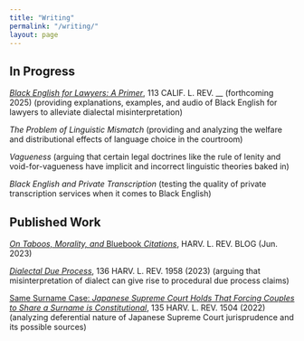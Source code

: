 ```yaml
---
title: "Writing"
permalink: "/writing/"
layout: page
---
```


## In Progress
[_Black English for Lawyers: A Primer_](https://papers.ssrn.com/sol3/papers.cfm?abstract_id=4556233), 113 CALIF. L. REV. __ (forthcoming 2025)  (providing explanations, examples, and audio of Black English for lawyers to alleviate dialectal misinterpretation)

_The Problem of Linguistic Mismatch_ (providing and analyzing the welfare and distributional effects of language choice in the courtroom)

_Vagueness_ (arguing that certain legal doctrines like the rule of lenity and void-for-vagueness have implicit and incorrect linguistic theories baked in)

_Black English and Private Transcription_ (testing the quality of private transcription services when it comes to Black English)


## Published Work
[_On Taboos, Morality, and_ Bluebook _Citations_](https://harvardlawreview.org/blog/2023/06/on-taboos-morality-and-bluebook-citations/), HARV. L. REV. BLOG (Jun. 2023)

[_Dialectal Due Process_](https://harvardlawreview.org/print/vol-136/dialectal-due-process/), 136 HARV. L. REV. 1958 (2023) (arguing that misinterpretation of dialect can give rise to procedural due process claims)

[Same Surname Case: _Japanese Supreme Court Holds That Forcing Couples to Share a Surname is Constitutional_](https://harvardlawreview.org/print/vol-135/same-surname-case/), 135 HARV. L. REV. 1504 (2022) (analyzing deferential nature of Japanese Supreme Court jurisprudence and its possible sources)
